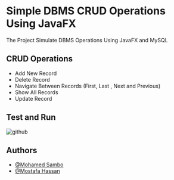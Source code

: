 
# Simple DBMS CRUD Operations Using JavaFX

The Project Simulate DBMS Operations Using JavaFX and MySQL
##  CRUD Operations 

- Add New Record
- Delete Record
- Navigate Between Records (First, Last , Next and Previous)
- Show All Records
- Update Record

## Test and Run
![github](https://user-images.githubusercontent.com/77445231/152377031-dbc42feb-0fff-4fd2-83e4-908b0dfec21f.gif)



## Authors

- [@Mohamed Sambo](https://github.com/sambo2021)
- [@Mostafa Hassan](https://github.com/mostafahassan097)

